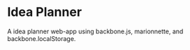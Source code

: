 Idea Planner
========

A idea planner web-app using backbone.js, marionnette, and backbone.localStorage.
